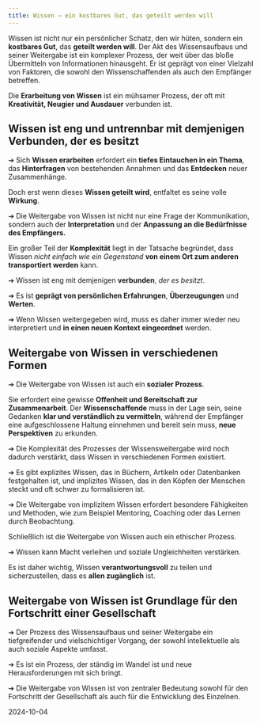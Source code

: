 ```yaml
---  
title: Wissen – ein kostbares Gut, das geteilt werden will
---
```

Wissen ist nicht nur ein persönlicher Schatz, den wir hüten, sondern ein **kostbares Gut**, das **geteilt werden will**. Der Akt des Wissensaufbaus und seiner Weitergabe ist ein komplexer Prozess, der weit über das bloße Übermitteln von Informationen hinausgeht. Er ist geprägt von einer Vielzahl von Faktoren, die sowohl den Wissenschaffenden als auch den Empfänger betreffen.

Die **Erarbeitung von Wissen** ist ein mühsamer Prozess, der oft mit **Kreativität, Neugier und Ausdauer** verbunden ist. 

## Wissen ist eng und untrennbar mit demjenigen Verbunden, der es besitzt

➔ Sich **Wissen erarbeiten**  erfordert ein **tiefes Eintauchen in ein Thema**, das **Hinterfragen** von bestehenden Annahmen und das **Entdecken** neuer Zusammenhänge. 

Doch erst wenn dieses **Wissen geteilt wird**, entfaltet es seine volle **Wirkung**. 

➔ Die Weitergabe von Wissen ist nicht nur eine Frage der Kommunikation, sondern auch der **Interpretation** und der **Anpassung an die Bedürfnisse des Empfängers.**

Ein großer Teil der **Komplexität** liegt in der Tatsache begründet, dass Wissen *nicht einfach wie ein Gegenstand* **von einem Ort zum anderen transportiert werden** kann. 

➔ Wissen ist eng mit demjenigen **verbunden**, *der es besitzt*. 

➔ Es ist **geprägt von persönlichen Erfahrungen**, **Überzeugungen** und **Werten**. 

➔ Wenn Wissen weitergegeben wird, muss es daher immer wieder neu interpretiert und **in einen neuen Kontext eingeordnet** werden.

## Weitergabe von Wissen in verschiedenen Formen

➔ Die Weitergabe von Wissen ist auch ein **sozialer Prozess**. 

Sie erfordert eine gewisse **Offenheit und Bereitschaft zur Zusammenarbeit**. Der **Wissenschaffende** muss in der Lage sein, seine Gedanken **klar und verständlich zu vermitteln**, während der Empfänger eine aufgeschlossene Haltung einnehmen und bereit sein muss, **neue Perspektiven** zu erkunden.

➔ Die Komplexität des Prozesses der Wissensweitergabe wird noch dadurch verstärkt, dass Wissen in verschiedenen Formen existiert. 

➔ Es gibt explizites Wissen, das in Büchern, Artikeln oder Datenbanken festgehalten ist, und implizites Wissen, das in den Köpfen der Menschen steckt und oft schwer zu formalisieren ist. 

➔ Die Weitergabe von implizitem Wissen erfordert besondere Fähigkeiten und Methoden, wie zum Beispiel Mentoring, Coaching oder das Lernen durch Beobachtung.

Schließlich ist die Weitergabe von Wissen auch ein ethischer Prozess. 

➔ Wissen kann Macht verleihen und soziale Ungleichheiten verstärken. 

Es ist daher wichtig, Wissen **verantwortungsvoll** zu teilen und sicherzustellen, dass es **allen zugänglich** ist.

## Weitergabe von Wissen ist Grundlage für den Fortschritt einer Gesellschaft

➔ Der Prozess des Wissensaufbaus und seiner Weitergabe ein tiefgreifender und vielschichtiger Vorgang, der sowohl intellektuelle als auch soziale Aspekte umfasst. 

➔ Es ist ein Prozess, der ständig im Wandel ist und neue Herausforderungen mit sich bringt. 

➔ Die Weitergabe von Wissen ist von zentraler Bedeutung sowohl für den Fortschritt der Gesellschaft als auch für die Entwicklung des Einzelnen.

2024-10-04